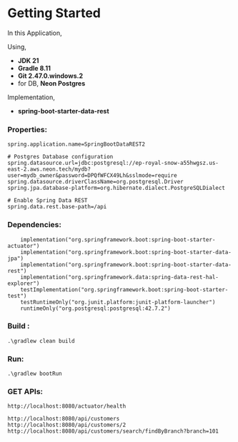 # Getting Started

In this Application,

Using,
- **JDK 21**
- **Gradle 8.11**
- **Git 2.47.0.windows.2**
- for DB, **Neon Postgres**

Implementation,
- **spring-boot-starter-data-rest** 

### Properties:
```
spring.application.name=SpringBootDataREST2

# Postgres Database configuration
spring.datasource.url=jdbc:postgresql://ep-royal-snow-a55hwgsz.us-east-2.aws.neon.tech/mydb?user=mydb_owner&password=DPQfWFCX49Lh&sslmode=require
spring.datasource.driverClassName=org.postgresql.Driver
spring.jpa.database-platform=org.hibernate.dialect.PostgreSQLDialect

# Enable Spring Data REST
spring.data.rest.base-path=/api
```

### Dependencies:
```
	implementation("org.springframework.boot:spring-boot-starter-actuator")
	implementation("org.springframework.boot:spring-boot-starter-data-jpa")
	implementation("org.springframework.boot:spring-boot-starter-data-rest")
	implementation("org.springframework.data:spring-data-rest-hal-explorer")
	testImplementation("org.springframework.boot:spring-boot-starter-test")
	testRuntimeOnly("org.junit.platform:junit-platform-launcher")
	runtimeOnly("org.postgresql:postgresql:42.7.2")
```

### Build :
```
.\gradlew clean build 
```

### Run:
```
.\gradlew bootRun
```


### GET APIs:
```
http://localhost:8080/actuator/health

http://localhost:8080/api/customers
http://localhost:8080/api/customers/2
http://localhost:8080/api/customers/search/findByBranch?branch=101
```